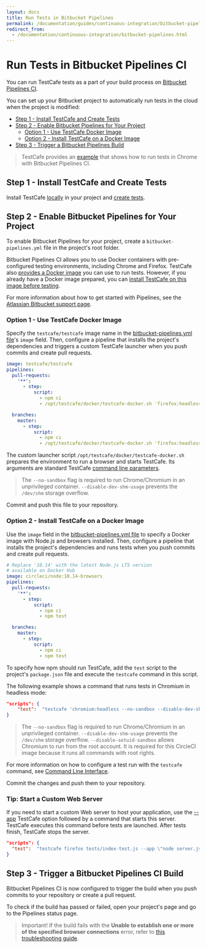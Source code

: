 ```yaml
---
layout: docs
title: Run Tests in Bitbucket Pipelines
permalink: /documentation/guides/continuous-integration/bitbucket-pipelines.html
redirect_from:
  - /documentation/continuous-integration/bitbucket-pipelines.html
---
```

# Run Tests in Bitbucket Pipelines CI

You can run TestCafe tests as a part of your build process on [Bitbucket Pipelines CI](https://bitbucket.org/product/features/pipelines).

You can set up your Bitbucket project to automatically run tests in the cloud when the project is modified:

* [Step 1 - Install TestCafe and Create Tests](#step-1---install-testcafe-and-create-tests)
* [Step 2 - Enable Bitbucket Pipelines for Your Project](#step-2---enable-bitbucket-pipelines-for-your-project)
  * [Option 1 - Use TestCafe Docker Image](#option-1---use-testcafe-docker-image)
  * [Option 2 - Install TestCafe on a Docker Image](#option-2---install-testcafe-on-a-docker-image)
* [Step 3 - Trigger a Bitbucket Pipelines Build](#step-3---trigger-a-bitbucket-pipelines-ci-build)

> TestCafe provides an [example](https://github.com/DevExpress/testcafe/tree/master/examples/running-tests-in-chrome-using-bitbucket-pipelines-ci/) that shows how to run tests in Chrome with Bitbucket Pipelines CI.

## Step 1 - Install TestCafe and Create Tests

Install TestCafe [locally](../basic-guides/install-testcafe.md#local-installation) in your project and [create tests](../../getting-started/README.md#creating-a-test).

## Step 2 - Enable Bitbucket Pipelines for Your Project

To enable Bitbucket Pipelines for your project, create a `bitbucket-pipelines.yml` file in the project's root folder.

Bitbucket Pipelines CI allows you to use Docker containers with pre-configured testing environments, including Chrome and Firefox. TestCafe also [provides a Docker image](#option-1---use-testcafe-docker-image) you can use to run tests.
However, if you already have a Docker image prepared, you can [install TestCafe on this image before testing](#option-2---install-testcafe-on-a-docker-image).

For more information about how to get started with Pipelines, see the [Atlassian Bitbucket support page](https://confluence.atlassian.com/bitbucket/get-started-with-bitbucket-pipelines-792298921.html).

### Option 1 - Use TestCafe Docker Image

Specify the `testcafe/testcafe` image name in the [bitbucket-pipelines.yml file](https://confluence.atlassian.com/bitbucket/configure-bitbucket-pipelines-yml-792298910.html)'s `image` field. Then, configure a pipeline that installs the project's dependencies and triggers a custom TestCafe launcher when you push commits and create pull requests.

```yaml
image: testcafe/testcafe
pipelines:
  pull-requests:
    '**':
      - step:
          script:
            - npm ci
            - /opt/testcafe/docker/testcafe-docker.sh 'firefox:headless,chromium --no-sandbox --disable-dev-shm-usage' tests/**/*

  branches:
    master:
      - step:
          script:
            - npm ci
            - /opt/testcafe/docker/testcafe-docker.sh 'firefox:headless,chromium --no-sandbox --disable-dev-shm-usage' tests/**/*
```

The custom launcher script `/opt/testcafe/docker/testcafe-docker.sh` prepares the environment to run a browser and starts TestCafe. Its arguments are standard TestCafe [command line parameters](../../reference/command-line-interface.md).

> The `--no-sandbox` flag is required to run Chrome/Chromium in an unprivileged container. `--disable-dev-shm-usage` prevents the `/dev/shm` storage overflow.

Commit and push this file to your repository.

### Option 2 - Install TestCafe on a Docker Image

Use the `image` field in the [bitbucket-pipelines.yml file](https://confluence.atlassian.com/bitbucket/configure-bitbucket-pipelines-yml-792298910.html) to specify a Docker image with Node.js and browsers installed. Then, configure a pipeline that installs the project's dependencies and runs tests when you push commits and create pull requests.

```yaml
# Replace '10.14' with the latest Node.js LTS version
# available on Docker Hub
image: circleci/node:10.14-browsers
pipelines:
  pull-requests:
    '**':
      - step:
          script:
            - npm ci
            - npm test

  branches:
    master:
      - step:
          script:
            - npm ci
            - npm test
```

To specify how npm should run TestCafe, add the `test` script to the project's `package.json` file and execute the `testcafe` command in this script.

The following example shows a command that runs tests in Chromium in headless mode:

```json
"scripts": {
    "test":  "testcafe 'chromium:headless --no-sandbox --disable-dev-shm-usage --disable-setuid-sandbox' tests/index-test.js"
}
```

> The `--no-sandbox` flag is required to run Chrome/Chromium in an unprivileged container. `--disable-dev-shm-usage` prevents the `/dev/shm` storage overflow. `--disable-setuid-sandbox` allows Chromium to run from the root account. It is required for this CircleCI image because it runs all commands with root rights.

For more information on how to configure a test run with the `testcafe` command, see [Command Line Interface](../../reference/command-line-interface.md).

Commit the changes and push them to your repository.

### Tip: Start a Custom Web Server

If you need to start a custom Web server to host your application, use the [--app](../../reference/command-line-interface.md#-a-command---app-command) TestCafe option followed by a command that starts this server.
TestCafe executes this command before tests are launched. After tests finish, TestCafe stops the server.

```json
"scripts": {
  "test":  "testcafe firefox tests/index-test.js --app \"node server.js\""
}
```

## Step 3 - Trigger a Bitbucket Pipelines CI Build

Bitbucket Pipelines CI is now configured to trigger the build when you push commits to your repository or create a pull request.

To check if the build has passed or failed, open your project's page and go to the Pipelines status page.

> Important! If the build fails with the **Unable to establish one or more of the specified browser connections** error, refer to [this troubleshooting guide](../advanced-guides/use-testcafe-docker-image.md#troubleshooting).

